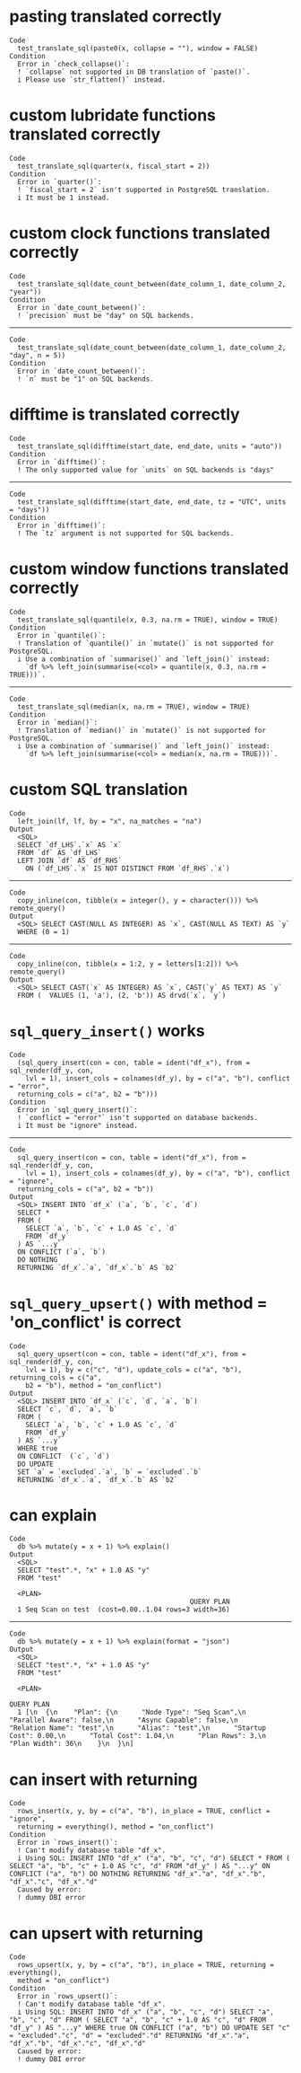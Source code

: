 # pasting translated correctly

    Code
      test_translate_sql(paste0(x, collapse = ""), window = FALSE)
    Condition
      Error in `check_collapse()`:
      ! `collapse` not supported in DB translation of `paste()`.
      i Please use `str_flatten()` instead.

# custom lubridate functions translated correctly

    Code
      test_translate_sql(quarter(x, fiscal_start = 2))
    Condition
      Error in `quarter()`:
      ! `fiscal_start = 2` isn't supported in PostgreSQL translation.
      i It must be 1 instead.

# custom clock functions translated correctly

    Code
      test_translate_sql(date_count_between(date_column_1, date_column_2, "year"))
    Condition
      Error in `date_count_between()`:
      ! `precision` must be "day" on SQL backends.

---

    Code
      test_translate_sql(date_count_between(date_column_1, date_column_2, "day", n = 5))
    Condition
      Error in `date_count_between()`:
      ! `n` must be "1" on SQL backends.

# difftime is translated correctly

    Code
      test_translate_sql(difftime(start_date, end_date, units = "auto"))
    Condition
      Error in `difftime()`:
      ! The only supported value for `units` on SQL backends is "days"

---

    Code
      test_translate_sql(difftime(start_date, end_date, tz = "UTC", units = "days"))
    Condition
      Error in `difftime()`:
      ! The `tz` argument is not supported for SQL backends.

# custom window functions translated correctly

    Code
      test_translate_sql(quantile(x, 0.3, na.rm = TRUE), window = TRUE)
    Condition
      Error in `quantile()`:
      ! Translation of `quantile()` in `mutate()` is not supported for PostgreSQL.
      i Use a combination of `summarise()` and `left_join()` instead:
        `df %>% left_join(summarise(<col> = quantile(x, 0.3, na.rm = TRUE)))`.

---

    Code
      test_translate_sql(median(x, na.rm = TRUE), window = TRUE)
    Condition
      Error in `median()`:
      ! Translation of `median()` in `mutate()` is not supported for PostgreSQL.
      i Use a combination of `summarise()` and `left_join()` instead:
        `df %>% left_join(summarise(<col> = median(x, na.rm = TRUE)))`.

# custom SQL translation

    Code
      left_join(lf, lf, by = "x", na_matches = "na")
    Output
      <SQL>
      SELECT `df_LHS`.`x` AS `x`
      FROM `df` AS `df_LHS`
      LEFT JOIN `df` AS `df_RHS`
        ON (`df_LHS`.`x` IS NOT DISTINCT FROM `df_RHS`.`x`)

---

    Code
      copy_inline(con, tibble(x = integer(), y = character())) %>% remote_query()
    Output
      <SQL> SELECT CAST(NULL AS INTEGER) AS `x`, CAST(NULL AS TEXT) AS `y`
      WHERE (0 = 1)

---

    Code
      copy_inline(con, tibble(x = 1:2, y = letters[1:2])) %>% remote_query()
    Output
      <SQL> SELECT CAST(`x` AS INTEGER) AS `x`, CAST(`y` AS TEXT) AS `y`
      FROM (  VALUES (1, 'a'), (2, 'b')) AS drvd(`x`, `y`)

# `sql_query_insert()` works

    Code
      (sql_query_insert(con = con, table = ident("df_x"), from = sql_render(df_y, con,
        lvl = 1), insert_cols = colnames(df_y), by = c("a", "b"), conflict = "error",
      returning_cols = c("a", b2 = "b")))
    Condition
      Error in `sql_query_insert()`:
      ! `conflict = "error"` isn't supported on database backends.
      i It must be "ignore" instead.

---

    Code
      sql_query_insert(con = con, table = ident("df_x"), from = sql_render(df_y, con,
        lvl = 1), insert_cols = colnames(df_y), by = c("a", "b"), conflict = "ignore",
      returning_cols = c("a", b2 = "b"))
    Output
      <SQL> INSERT INTO `df_x` (`a`, `b`, `c`, `d`)
      SELECT *
      FROM (
        SELECT `a`, `b`, `c` + 1.0 AS `c`, `d`
        FROM `df_y`
      ) AS `...y`
      ON CONFLICT (`a`, `b`)
      DO NOTHING
      RETURNING `df_x`.`a`, `df_x`.`b` AS `b2`

# `sql_query_upsert()` with method = 'on_conflict' is correct

    Code
      sql_query_upsert(con = con, table = ident("df_x"), from = sql_render(df_y, con,
        lvl = 1), by = c("c", "d"), update_cols = c("a", "b"), returning_cols = c("a",
        b2 = "b"), method = "on_conflict")
    Output
      <SQL> INSERT INTO `df_x` (`c`, `d`, `a`, `b`)
      SELECT `c`, `d`, `a`, `b`
      FROM (
        SELECT `a`, `b`, `c` + 1.0 AS `c`, `d`
        FROM `df_y`
      ) AS `...y`
      WHERE true
      ON CONFLICT  (`c`, `d`)
      DO UPDATE
      SET `a` = `excluded`.`a`, `b` = `excluded`.`b`
      RETURNING `df_x`.`a`, `df_x`.`b` AS `b2`

# can explain

    Code
      db %>% mutate(y = x + 1) %>% explain()
    Output
      <SQL>
      SELECT "test".*, "x" + 1.0 AS "y"
      FROM "test"
      
      <PLAN>
                                                 QUERY PLAN
      1 Seq Scan on test  (cost=0.00..1.04 rows=3 width=36)

---

    Code
      db %>% mutate(y = x + 1) %>% explain(format = "json")
    Output
      <SQL>
      SELECT "test".*, "x" + 1.0 AS "y"
      FROM "test"
      
      <PLAN>
                                                                                                                                                                                                                                                                                                QUERY PLAN
      1 [\n  {\n    "Plan": {\n      "Node Type": "Seq Scan",\n      "Parallel Aware": false,\n      "Async Capable": false,\n      "Relation Name": "test",\n      "Alias": "test",\n      "Startup Cost": 0.00,\n      "Total Cost": 1.04,\n      "Plan Rows": 3,\n      "Plan Width": 36\n    }\n  }\n]

# can insert with returning

    Code
      rows_insert(x, y, by = c("a", "b"), in_place = TRUE, conflict = "ignore",
      returning = everything(), method = "on_conflict")
    Condition
      Error in `rows_insert()`:
      ! Can't modify database table "df_x".
      i Using SQL: INSERT INTO "df_x" ("a", "b", "c", "d") SELECT * FROM ( SELECT "a", "b", "c" + 1.0 AS "c", "d" FROM "df_y" ) AS "...y" ON CONFLICT ("a", "b") DO NOTHING RETURNING "df_x"."a", "df_x"."b", "df_x"."c", "df_x"."d"
      Caused by error:
      ! dummy DBI error

# can upsert with returning

    Code
      rows_upsert(x, y, by = c("a", "b"), in_place = TRUE, returning = everything(),
      method = "on_conflict")
    Condition
      Error in `rows_upsert()`:
      ! Can't modify database table "df_x".
      i Using SQL: INSERT INTO "df_x" ("a", "b", "c", "d") SELECT "a", "b", "c", "d" FROM ( SELECT "a", "b", "c" + 1.0 AS "c", "d" FROM "df_y" ) AS "...y" WHERE true ON CONFLICT ("a", "b") DO UPDATE SET "c" = "excluded"."c", "d" = "excluded"."d" RETURNING "df_x"."a", "df_x"."b", "df_x"."c", "df_x"."d"
      Caused by error:
      ! dummy DBI error

